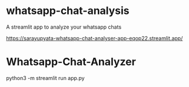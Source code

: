 # whatsapp-chat-analysis
A streamlit app to analyze your whatsapp chats

https://sarayupyata-whatsapp-chat-analyser-app-eqop22.streamlit.app/

# Whatsapp-Chat-Analyzer

python3 -m streamlit run app.py
